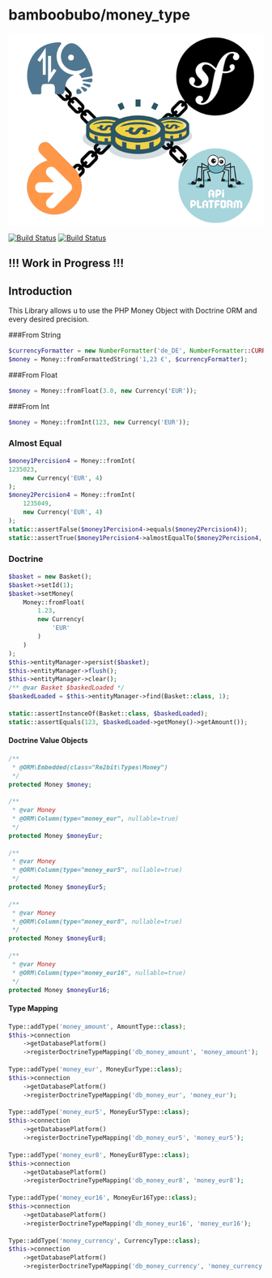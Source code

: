 # bamboobubo/money_type

[![Build Status](docs/Logo.png)](https://travis-ci.org/bamboobubo/money_type)

[![Build Status](https://github.com/bamboobubo/money_type/workflows/Testing%20Money/badge.svg)](https://github.com/bamboobubo/money_type)
[![Build Status](https://travis-ci.org/bamboobubo/money_type.svg?branch=master)](https://travis-ci.org/bamboobubo/money_type)

## !!! Work in Progress !!!

## Introduction

This Library allows u to use the PHP Money Object with Doctrine ORM and every desired precision.

###From String
```php
$currencyFormatter = new NumberFormatter('de_DE', NumberFormatter::CURRENCY);
$money = Money::fromFormattedString('1,23 €', $currencyFormatter);
```
###From Float
```php
$money = Money::fromFloat(3.0, new Currency('EUR'));
```
###From Int
```php
$money = Money::fromInt(123, new Currency('EUR'));
```

### Almost Equal
```php
$money1Percision4 = Money::fromInt(
1235023,
    new Currency('EUR', 4)
);
$money2Percision4 = Money::fromInt(
    1235049,
    new Currency('EUR', 4)
);
static::assertFalse($money1Percision4->equals($money2Percision4));
static::assertTrue($money1Percision4->almostEqualTo($money2Percision4, 0, 2));
```

### Doctrine
```php
$basket = new Basket();
$basket->setId(1);
$basket->setMoney(
    Money::fromFloat(
        1.23,
        new Currency(
            'EUR'
        )
    )
);
$this->entityManager->persist($basket);
$this->entityManager->flush();
$this->entityManager->clear();
/** @var Basket $baskedLoaded */
$baskedLoaded = $this->entityManager->find(Basket::class, 1);

static::assertInstanceOf(Basket::class, $baskedLoaded);
static::assertEquals(123, $baskedLoaded->getMoney()->getAmount());
```
#### Doctrine Value Objects
```php
/**
 * @ORM\Embedded(class="Re2bit\Types\Money")
 */
protected Money $money;

/**
 * @var Money
 * @ORM\Column(type="money_eur", nullable=true)
 */
protected Money $moneyEur;

/**
 * @var Money
 * @ORM\Column(type="money_eur5", nullable=true)
 */
protected Money $moneyEur5;

/**
 * @var Money
 * @ORM\Column(type="money_eur8", nullable=true)
 */
protected Money $moneyEur8;

/**
 * @var Money
 * @ORM\Column(type="money_eur16", nullable=true)
 */
protected Money $moneyEur16;
```
#### Type Mapping
```php
Type::addType('money_amount', AmountType::class);
$this->connection
    ->getDatabasePlatform()
    ->registerDoctrineTypeMapping('db_money_amount', 'money_amount');

Type::addType('money_eur', MoneyEurType::class);
$this->connection
    ->getDatabasePlatform()
    ->registerDoctrineTypeMapping('db_money_eur', 'money_eur');

Type::addType('money_eur5', MoneyEur5Type::class);
$this->connection
    ->getDatabasePlatform()
    ->registerDoctrineTypeMapping('db_money_eur5', 'money_eur5');

Type::addType('money_eur8', MoneyEur8Type::class);
$this->connection
    ->getDatabasePlatform()
    ->registerDoctrineTypeMapping('db_money_eur8', 'money_eur8');

Type::addType('money_eur16', MoneyEur16Type::class);
$this->connection
    ->getDatabasePlatform()
    ->registerDoctrineTypeMapping('db_money_eur16', 'money_eur16');

Type::addType('money_currency', CurrencyType::class);
$this->connection
    ->getDatabasePlatform()
    ->registerDoctrineTypeMapping('db_money_currency', 'money_currency');
```
